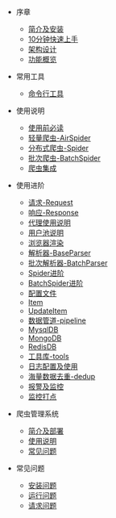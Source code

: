 * 序章
  * [简介及安装](README.md)
  * [10分钟快速上手](foreword/10分钟上手.md)
  * [架构设计](foreword/架构设计.md)
  * [功能概览](foreword/功能概览.md)

* 常用工具
  * [命令行工具](command/cmdline.md)

* 使用说明
  * [使用前必读](usage/使用前必读.md)
  * [轻量爬虫-AirSpider](usage/AirSpider.md)
  * [分布式爬虫-Spider](usage/Spider.md)
  * [批次爬虫-BatchSpider](usage/BatchSpider.md)
  * [爬虫集成](usage/爬虫集成.md)

* 使用进阶
  * [请求-Request](source_code/Request.md)
  * [响应-Response](source_code/Response.md)
  * [代理使用说明](source_code/proxy.md)
  * [用户池说明](source_code/UserPool.md)
  * [浏览器渲染](source_code/浏览器渲染.md)
  * [解析器-BaseParser](source_code/BaseParser.md)
  * [批次解析器-BatchParser](source_code/BatchParser.md)
  * [Spider进阶](source_code/Spider进阶.md)
  * [BatchSpider进阶](source_code/BatchSpider进阶.md)
  * [配置文件](source_code/配置文件.md)
  * [Item](source_code/Item.md)
  * [UpdateItem](source_code/UpdateItem.md)
  * [数据管道-pipeline](source_code/pipeline.md)
  * [MysqlDB](source_code/MysqlDB.md)
  * [MongoDB](source_code/MongoDB.md)
  * [RedisDB](source_code/RedisDB.md)
  * [工具库-tools](source_code/tools.md)
  * [日志配置及使用](source_code/logger.md)
  * [海量数据去重-dedup](source_code/dedup.md)
  * [报警及监控](source_code/报警及监控.md)
  * [监控打点](source_code/监控打点.md)

* 爬虫管理系统
  * [简介及部署](feapder_platform/feaplat.md)
  * [使用说明](feapder_platform/usage.md)
  * [常见问题](feapder_platform/question.md)

* 常见问题
  * [安装问题](question/安装问题.md)
  * [运行问题](question/运行问题.md)
  * [请求问题](question/请求问题.md)